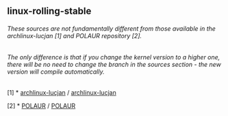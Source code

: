 ## linux-rolling-stable

###### These sources are not fundamentally different from those available in the archlinux-lucjan [1] and POLAUR repository [2]. 

###### The only difference is that if you change the kernel version to a higher one, there will be no need to change the branch in the sources section - the new version will compile automatically.

[1] * [archlinux-lucjan](https://github.com/archlinux-lucjan) / [archlinux-lucjan](https://gitlab.com/archlinux-lucjan)

[2] * [POLAUR](https://github.com/polaur) / [POLAUR](https://gitlab.com/polaur)
